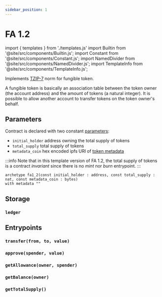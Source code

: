 ```yaml
---
sidebar_position: 1
---
```


# FA 1.2

import { templates } from './templates.js'
import Builtin from '@site/src/components/Builtin.js';
import Constant from '@site/src/components/Constant.js';
import NamedDivider from '@site/src/components/NamedDivider.js';
import TemplateInfo from '@site/src/components/TemplateInfo.js';

Implements [TZIP-7](https://tzip.tezosagora.org/proposal/tzip-7/) norm for fungible token.

A fungible token is basically an association table between the token owner (the account address) and the amount of tokens (a natural integer). It is possible to allow another account to transfer tokens on the token owner's behalf.

<TemplateInfo data={templates.fa12.info} />

## Parameters

Contract is declared with two constant [parameters](/docs/reference/declarations/contract#constant):
* `initial_holder` address owning the total supply of tokens
* `total_supply` total supply of tokens
* `metadata_coin` hex encoded ipfs URI of [token metadata](/docs/templates/tokenmetadata)

:::info
Note that in this template version of FA 1.2, the total supply of tokens is a contract *invariant* since there is no *mint* nor *burn* entrypoint.
:::

<NamedDivider title="Code" width="1.5"/>

```archetype
archetype fa1_2(const initial_holder : address, const total_supply : nat, const metadata_coin : bytes)
with metadata ""
```

## Storage

<Constant data={templates.fa12.totalsupply} />

### `ledger`

<Constant data={templates.fa12.ledger} />

## Entrypoints

### `transfer(from, to, value)`

<Builtin data={templates.fa12.transfer} />

### `approve(spender, value)`

<Builtin data={templates.fa12.approve} />

### `getAllowance(owner, spender)`

<Builtin data={templates.fa12.getallowance} />

### `getBalance(owner)`

<Builtin data={templates.fa12.getbalance} />

### `getTotalSupply()`

<Builtin data={templates.fa12.gettotalsupply} />
